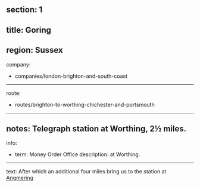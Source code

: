 section: 1
----
title: Goring
----
region: Sussex
----
company:
- companies/london-brighton-and-south-coast
----
route:
- routes/brighton-to-worthing-chichester-and-portsmouth
----
notes: Telegraph station at Worthing, 2½ miles.
----
info:
- term: Money Order Office
  description: at Worthing.
----
text: After which an additional four miles bring us to the station at [Angmering](/stations/angmering)

